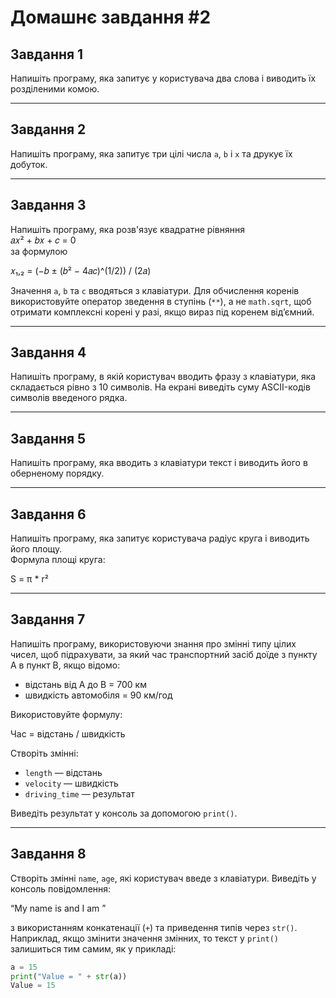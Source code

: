 # Домашнє завдання #2

## Завдання 1

Напишіть програму, яка запитує у користувача два слова і виводить їх розділеними комою.

---

## Завдання 2

Напишіть програму, яка запитує три цілі числа `a`, `b` і `x` та друкує їх добуток.

---

## Завдання 3

Напишіть програму, яка розв'язує квадратне рівняння  
𝑎𝑥² + 𝑏𝑥 + 𝑐 = 0  
за формулою

𝑥₁,₂ = (−𝑏 ± (𝑏² − 4𝑎𝑐)^(1/2)) / (2𝑎)

Значення `a`, `b` та `c` вводяться з клавіатури. Для обчислення коренів використовуйте оператор зведення в ступінь (`**`), а не `math.sqrt`, щоб отримати комплексні корені у разі, якщо вираз під коренем від’ємний.

---

## Завдання 4

Напишіть програму, в якій користувач вводить фразу з клавіатури, яка складається рівно з 10 символів. На екрані виведіть суму ASCII-кодів символів введеного рядка.

---

## Завдання 5

Напишіть програму, яка вводить з клавіатури текст і виводить його в оберненому порядку.

---

## Завдання 6

Напишіть програму, яка запитує користувача радіус круга і виводить його площу.  
Формула площі круга:

S = π \* r²

---

## Завдання 7

Напишіть програму, використовуючи знання про змінні типу цілих чисел, щоб підрахувати, за який час транспортний засіб доїде з пункту А в пункт В, якщо відомо:

- відстань від А до В = 700 км
- швидкість автомобіля = 90 км/год

Використовуйте формулу:

Час = відстань / швидкість

Створіть змінні:

- `length` — відстань
- `velocity` — швидкість
- `driving_time` — результат

Виведіть результат у консоль за допомогою `print()`.

---

## Завдання 8

Створіть змінні `name`, `age`, які користувач введе з клавіатури. Виведіть у консоль повідомлення:

“My name is <name> and I am <age>”

з використанням конкатенації (`+`) та приведення типів через `str()`. Наприклад, якщо змінити значення змінних, то текст у `print()` залишиться тим самим, як у прикладі:

```python
a = 15
print("Value = " + str(a))
Value = 15
```
